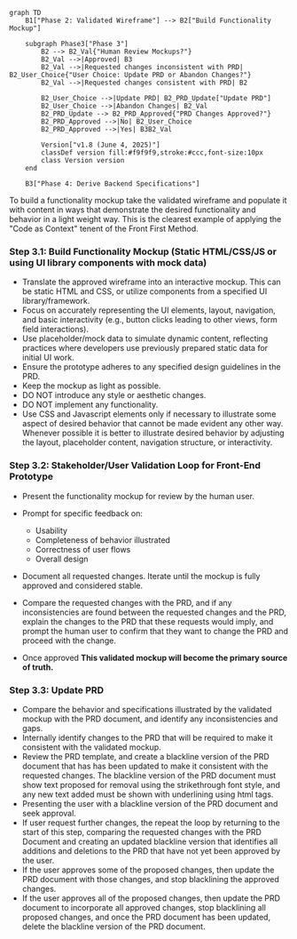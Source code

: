 
```mermaid
graph TD
    B1["Phase 2: Validated Wireframe"] --> B2["Build Functionality Mockup"]

    subgraph Phase3["Phase 3"]
        B2 --> B2_Val{"Human Review Mockups?"}
        B2_Val -->|Approved| B3
        B2_Val -->|Requested changes inconsistent with PRD| B2_User_Choice{"User Choice: Update PRD or Abandon Changes?"}
        B2_Val -->|Requested changes consistent with PRD| B2

        B2_User_Choice -->|Update PRD| B2_PRD_Update["Update PRD"]
        B2_User_Choice -->|Abandon Changes| B2_Val
        B2_PRD_Update --> B2_PRD_Approved{"PRD Changes Approved?"}
        B2_PRD_Approved -->|No| B2_User_Choice
        B2_PRD_Approved -->|Yes| B3B2_Val

        Version["v1.8 (June 4, 2025)"]
        classDef version fill:#f9f9f9,stroke:#ccc,font-size:10px
        class Version version
    end

    B3["Phase 4: Derive Backend Specifications"]
```
To build a functionality mockup take the validated wireframe and populate it with content in ways that demonstrate the desired functionality and behavior in a light weight way.  This is the clearest example of applying the "Code as Context" tenent of the Front First Method.


### Step 3.1: Build Functionality Mockup (Static HTML/CSS/JS or using UI library components with mock data)
*   Translate the approved wireframe into an interactive mockup. This can be static HTML and CSS, or utilize components from a specified UI library/framework.
*   Focus on accurately representing the UI elements, layout, navigation, and basic interactivity (e.g., button clicks leading to other views, form field interactions). 
*   Use placeholder/mock data to simulate dynamic content, reflecting practices where developers use previously prepared static data for initial UI work.
*   Ensure the prototype adheres to any specified design guidelines in the PRD.
*   Keep the mockup as light as possible. 
*   DO NOT introduce any style or aesthetic changes.
*   DO NOT implement any functionality.
*   Use CSS and Javascript elements only if necessary to illustrate some aspect of desired behavior that cannot be made evident any other way.  Whenever possible it is better to illustrate desired behavior by adjusting the layout, placeholder content, navigation structure, or interactivity. 



### Step 3.2: Stakeholder/User Validation Loop for Front-End Prototype
*   Present the functionality mockup for review by the human user.
*   Prompt for specific feedback on:
    *   Usability
    *   Completeness of behavior illustrated
    *   Correctness of user flows
    *   Overall design
*   Document all requested changes. Iterate until the mockup is fully approved and considered stable. 
*   Compare the requested changes with the PRD, and if any inconsistencies are found between the requested changes and the PRD, explain the changes to the PRD that these requests would imply, and prompt the human user to confirm that they want to change the PRD and proceed with the change.

*   Once approved **This validated mockup will become the primary source of truth.**

### Step 3.3: Update PRD 
*   Compare the behavior and specifications illustrated by the validated mockup with the PRD document, and identify any inconsistencies and gaps.
*   Internally identify changes to the PRD that will be required to make it consistent with the validated mockup. 
*   Review the PRD template, and create a blackline version of the PRD document that has has been updated to make it consistent with the requested changes.  The blackline version of the PRD document must show text proposed for removal using the strikethrough font style, and any new text added must be shown with underlining using <u></u> html tags.  
*   Presenting the user with a blackline version of the PRD document and seek approval.  
*   If user request further changes, the repeat the loop by returning to the start of this step, comparing the requested changes with the PRD Document and creating an updated blackline version that identifies all additions and deletions to the PRD that have not yet been approved by the user.
*   If the user approves some of the proposed changes, then update the PRD document with those changes, and stop blacklining the approved changes.
*   If the user approves all of the proposed changes, then update the PRD document to incorporate all approved changes, stop blacklining all proposed changes, and once the PRD document has been updated, delete the blackline version of the PRD document.
